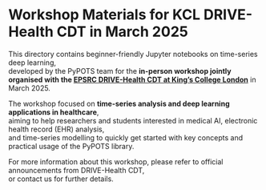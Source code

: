 # Workshop Materials for KCL DRIVE-Health CDT in March 2025

This directory contains beginner-friendly Jupyter notebooks on time-series deep learning,  
developed by the PyPOTS team for the **in-person workshop jointly organised with the [EPSRC DRIVE-Health CDT at King’s College London](https://www.drive-health.org.uk/)** in March 2025.

The workshop focused on **time-series analysis and deep learning applications in healthcare**,  
aiming to help researchers and students interested in medical AI, electronic health record (EHR) analysis,  
and time-series modelling to quickly get started with key concepts and practical usage of the PyPOTS library.

For more information about this workshop, please refer to official announcements from DRIVE-Health CDT,  
or contact us for further details.
